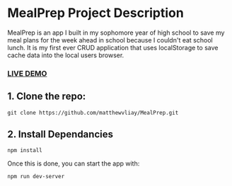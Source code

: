 # MealPrep Project Description

MealPrep is an app I built in my sophomore year of high school to save my meal plans for the week ahead in school because I couldn't eat school lunch. It is my first ever CRUD application that uses localStorage to save cache data into the local users browser.

### <a href="https://certain-mist.surge.sh/">LIVE DEMO</a>


## 1. Clone the repo: 
```git clone https://github.com/matthewvliay/MealPrep.git```

## 2. Install Dependancies
```npm install```

Once this is done, you can start the app with:

```npm run dev-server```


